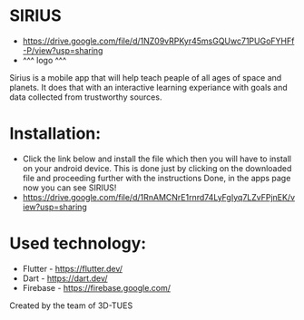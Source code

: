 # SIRIUS
  + https://drive.google.com/file/d/1NZ09vRPKyr45msGQUwc71PUGoFYHFf-P/view?usp=sharing
  + ^^^ logo ^^^

Sirius is a mobile app that will help teach peaple of all ages of space and planets. It does that with an interactive learning experiance with goals and data collected from trustworthy sources.

# Installation: 
  + Click the link below and install the file which then you will have to install on your android device. This is done just by clicking on the downloaded file and proceeding further with the instructions Done, in the apps page now you can see SIRIUS! 
  + https://drive.google.com/file/d/1RnAMCNrE1rnrd74LyFgIyq7LZvFPjnEK/view?usp=sharing

# Used technology:
  + Flutter - https://flutter.dev/
  + Dart - https://dart.dev/
  + Firebase - https://firebase.google.com/

Created by the team of 3D-TUES
